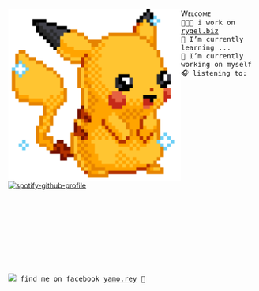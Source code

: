 <img align="left" width="350" src="https://github.com/grace-cie/grace-cie/blob/main/pickachushiny.gif"></a> Wᴇʟᴄᴏᴍᴇ<br><samp>
  👩🏼‍💻 i work on [rygel.biz](https://rygel.biz) <br> 
  🌱 I’m currently learning ...  <br>
  🔭 I’m currently working on myself <br>
  🎧 listening to: <br></samp>
[![spotify-github-profile](https://spotify-github-profile.vercel.app/api/view?uid=22thftxib35zraloo4ct2unwa&cover_image=true&theme=novatorem)](https://github.com/kittinan/spotify-github-profile) <br>
<br><br><br><br><br><br><br><br><br><br>
<samp><img src="https://img.icons8.com/color/2x/facebook.png" width="23">  find me on facebook [yamo.rey](https://www.facebook.com/yamo.rey) 💭


<!--
**grace-cie/grace-cie** is a ✨ _special_ ✨ repository because its `README.md` (this file) appears on your GitHub profile.



Here are some ideas to get you started:

- 🔭 I’m currently working on ...
- 🌱 I’m currently learning ...
- 👯 I’m looking to collaborate on ...
- 🤔 I’m looking for help with ...
- 💬 Ask me about ...
- 📫 How to reach me: ...
- 😄 Pronouns: ...
- ⚡ Fun fact: ...
-->
